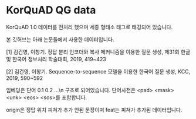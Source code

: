 # KorQuAD QG data
 

KorQuAD 1.0 데이터를 전처리 했으며 세종 형태소 태그로 태깅되어 있습니다.

본 깃허브는 아래 논문들에서 사용한 데이터입니다.

[1] 김건영, 이창기. 정답 분리 인코더와 복사 메커니즘을 이용한 질문 생성, 제31회 한글 및 한국어 정보처리 학술대회, 2019, 419~423 

[2] 김건영, 이창기. Sequence-to-sequence 모델을 이용한 한국어 질문 생성, KCC, 2019, 590~592

임베딩은 단어 0.1 0.2 ...\n 구조로 되어있습니다.
단어사전은 \<pad\> \<mask\> \<unk\> \<eos\> \<sos\>를 포함합니다. 

origin은 정답 위치 피쳐가 추가 안된 문장이며 feat는 피쳐가 추가된 데이터입니다. 
